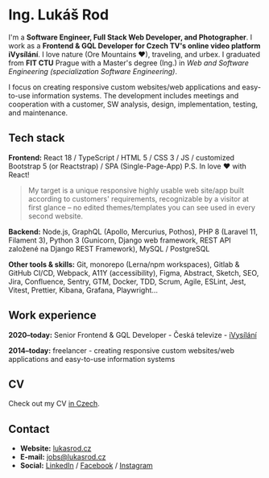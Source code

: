 # Ing. Lukáš Rod
I'm a **Software Engineer, Full Stack Web Developer, and Photographer**. I work as a **Frontend & GQL Developer for Czech TV's online video platform iVysílání**. I love nature (Ore Mountains ❤), traveling, and urbex. I graduated from **FIT CTU** Prague with a Master's degree (Ing.) in *Web and Software Engineering (specialization Software Engineering)*.

I focus on creating responsive custom websites/web applications and easy-to-use information systems. The development includes meetings and cooperation with a customer, SW analysis, design, implementation, testing, and maintenance.

## Tech stack
**Frontend:** React 18 / TypeScript / HTML 5 / CSS 3 / JS / customized Bootstrap 5 (or Reactstrap) / SPA (Single-Page-App) 
P.S. In love ❤ with React!

> My target is a unique responsive highly usable web site/app built according to customers' requirements, recognizable by a visitor at first glance – no edited themes/templates you can see used in every second website.

**Backend:** Node.js, GraphQL (Apollo, Mercurius, Pothos), PHP 8 (Laravel 11, Filament 3), Python 3 (Gunicorn, Django web framework, REST API založené na Django REST Framework), MySQL / PostgreSQL 

**Other tools & skills:** Git, monorepo (Lerna/npm workspaces), Gitlab & GitHub CI/CD, Webpack, A11Y (accessibility), Figma, Abstract, Sketch, SEO, Jira, Confluence, Sentry, GTM, Docker, TDD, Scrum, Agile, ESLint, Jest, Vitest, Prettier, Kibana, Grafana, Playwright… 

## Work experience
**2020–today:** Senior Frontend & GQL Developer - Česká televize - [iVysílání](https://www.ceskatelevize.cz/ivysilani/)

**2014–today:** freelancer - creating responsive custom websites/web applications and easy-to-use information systems

## CV

Check out my CV [in Czech](https://lukasrod.cz/kontakt/CV_Lukas_Rod-2024.pdf).

## Contact
* **Website:** [lukasrod.cz](lukasrod.cz)
* **E-mail:** jobs@lukasrod.cz
* **Social:** [LinkedIn](https://www.linkedin.com/in/rodlukas/) / [Facebook](https://www.facebook.com/rod.lukas) / [Instagram](https://www.instagram.com/rod.lukas/)
